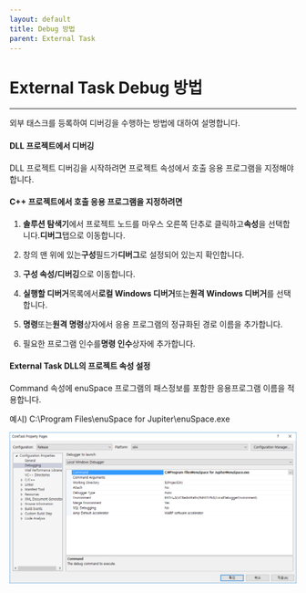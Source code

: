 ```yaml
---
layout: default
title: Debug 방법
parent: External Task
---
```


# External Task Debug 방법

---

외부 태스크를 등록하여 디버깅을 수행하는 방법에 대하여 설명합니다.



#### DLL 프로젝트에서 디버깅

DLL 프로젝트 디버깅을 시작하려면 프로젝트 속성에서 호출 응용 프로그램을 지정해야 합니다.



#### C++ 프로젝트에서 호출 응용 프로그램을 지정하려면

1. **솔루션 탐색기**에서 프로젝트 노드를 마우스 오른쪽 단추로 클릭하고**속성**을 선택합니다.**디버그**탭으로 이동합니다.

2. 창의 맨 위에 있는**구성**필드가**디버그**로 설정되어 있는지 확인합니다.

3. **구성 속성/디버깅**으로 이동합니다.

4. **실행할 디버거**목록에서**로컬 Windows 디버거**또는**원격 Windows 디버거**를 선택합니다.

5. **명령**또는**원격 명령**상자에서 응용 프로그램의 정규화된 경로 이름을 추가합니다.

6. 필요한 프로그램 인수를**명령 인수**상자에 추가합니다.



#### External Task DLL의 프로젝트 속성 설정

Command 속성에 enuSpace 프로그램의 패스정보를 포함한 응용프로그램 이름을 적용합니다.

예시\) C:\Program Files\enuSpace for Jupiter\enuSpace.exe

![](/assets/externaltask/externaltask_debug.png)







